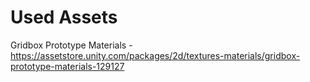 # Used Assets
Gridbox Prototype Materials - https://assetstore.unity.com/packages/2d/textures-materials/gridbox-prototype-materials-129127
